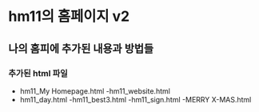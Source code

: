 # hm11의 홈페이지 v2
## 나의 홈피에 추가된 내용과 방법들
### 추가된 html 파일
- hm11_My Homepage.html
-hm11_website.html
- hm11_day.html
-hm11_best3.html
-hm11_sign.html
-MERRY X-MAS.html
